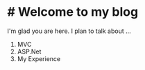 <!DOCTYPE html>
<html>
  <head>
    <title>My blog</title>
    <h1># Welcome to my blog</h1>
  </head>
  <body>
    <p>I'm glad you are here. I plan to talk about ...</p>
    <ol>
      <li>MVC</li>
      <li>ASP.Net</li>
      <li>My Experience</li>
    </ol>
  </body>
</html>
